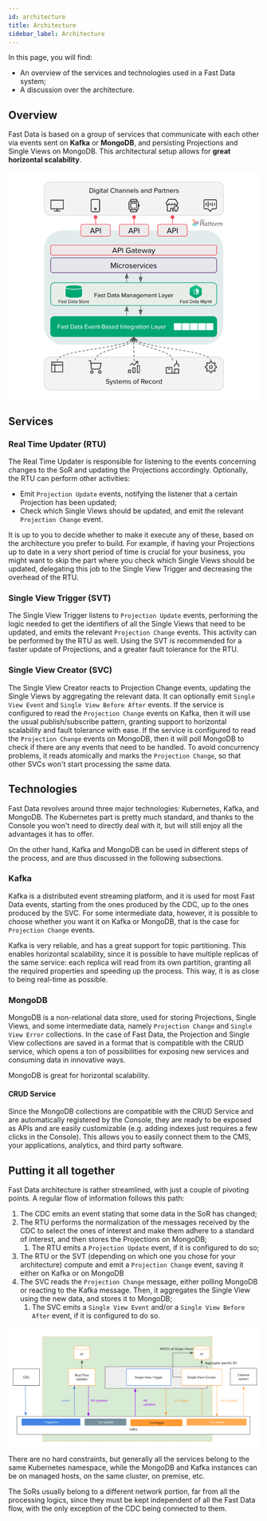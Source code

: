 ```yaml
---
id: architecture
title: Architecture
sidebar_label: Architecture
---
```


<head>
   <meta name="robots" content="noindex, nofollow" />
</head>

In this page, you will find:
* An overview of the services and technologies used in a Fast Data system; 
* A discussion over the architecture.

## Overview

Fast Data is based on a group of services that communicate with each other via events sent on **Kafka** or **MongoDB**, and persisting Projections and Single Views on MongoDB.
This architectural setup allows for **great horizontal scalability**.

![Fast Data overview](img/fastdata-overview-new.png)

## Services

### Real Time Updater (RTU)

The Real Time Updater is responsible for listening to the events concerning changes to the SoR and updating the Projections accordingly. Optionally, the RTU can perform other activities:

* Emit `Projection Update` events, notifying the listener that a certain Projection has been updated;
* Check which Single Views should be updated, and emit the relevant `Projection Change` event.

It is up to you to decide whether to make it execute any of these, based on the architecture you prefer to build. For example, if having your Projections up to date in a very short period of time is crucial for your business, you might want to skip the part where you check which Single Views should be updated, delegating this job to the Single View Trigger and decreasing the overhead of the RTU.

### Single View Trigger (SVT)

The Single View Trigger listens to `Projection Update` events, performing the logic needed to get the identifiers of all the Single Views that need to be updated, and emits the relevant `Projection Change` events.
This activity can be performed by the RTU as well. Using the SVT is recommended for a faster update of Projections, and a greater fault tolerance for the RTU.

### Single View Creator (SVC)

The Single View Creator reacts to Projection Change events, updating the Single Views by aggregating the relevant data. It can optionally emit `Single View Event` and `Single View Before After` events.
If the service is configured to read the `Projection Change` events on Kafka, then it will use the usual publish/subscribe pattern, granting support to horizontal scalability and fault tolerance with ease.
If the service is configured to read the `Projection Change` events on MongoDB, then it will poll MongoDB to check if there are any events that need to be handled. To avoid concurrency problems, it reads atomically and marks the `Projection Change`, so that other SVCs won't start processing the same data.

## Technologies

Fast Data revolves around three major technologies: Kubernetes, Kafka, and MongoDB.
The Kubernetes part is pretty much standard, and thanks to the Console you won't need to directly deal with it, but will still enjoy all the advantages it has to offer.

On the other hand, Kafka and MongoDB can be used in different steps of the process, and are thus discussed in the following subsections.

### Kafka

Kafka is a distributed event streaming platform, and it is used for most Fast Data events, starting from the ones produced by the CDC, up to the ones produced by the SVC.
For some intermediate data, however, it is possible to choose whether you want it on Kafka or MongoDB, that is the case for `Projection Change` events.

Kafka is very reliable, and has a great support for topic partitioning. This enables horizontal scalability, since it is possible to have multiple replicas of the same service: each replica will read from its own partition, granting all the required properties and speeding up the process. This way, it is as close to being real-time as possible.

### MongoDB

MongoDB is a non-relational data store, used for storing Projections, Single Views, and some intermediate data, namely `Projection Change` and `Single View Error` collections.
In the case of Fast Data, the Projection and Single View collections are saved in a format that is compatible with the CRUD service, which opens a ton of possibilities for exposing new services and consuming data in innovative ways.

MongoDB is great for horizontal scalability.

#### CRUD Service

Since the MongoDB collections are compatible with the CRUD Service and are automatically registered by the Console, they are ready to be exposed as APIs and are easily customizable (e.g. adding indexes just requires a few clicks in the Console). This allows you to easily connect them to the CMS, your applications, analytics, and third party software.

## Putting it all together

Fast Data architecture is rather streamlined, with just a couple of pivoting points. A regular flow of information follows this path:

1. The CDC emits an event stating that some data in the SoR has changed;
2. The RTU performs the normalization of the messages received by the CDC to select the ones of interest and make them adhere to a standard of interest, and then stores the Projections on MongoDB;
   1. The RTU emits a `Projection Update` event, if it is configured to do so;
3. The RTU or the SVT (depending on which one you chose for your architecture) compute and emit a `Projection Change` event, saving it either on Kafka or on MongoDB
4. The SVC reads the `Projection Change` message, either polling MongoDB or reacting to the Kafka message. Then, it aggregates the Single View using the new data, and stores it to MongoDB;
   1. The SVC emits a `Single View Event` and/or a `Single View Before After` event, if it is configured to do so.

![Fast data architecture](img/fastdata-arch-new.png)

There are no hard constraints, but generally all the services belong to the same Kubernetes namespace, while the MongoDB and Kafka instances can be on managed hosts, on the same cluster, on premise, etc.

The SoRs usually belong to a different network portion, far from all the processing logics, since they must be kept independent of all the Fast Data flow, with the only exception of the CDC being connected to them.
